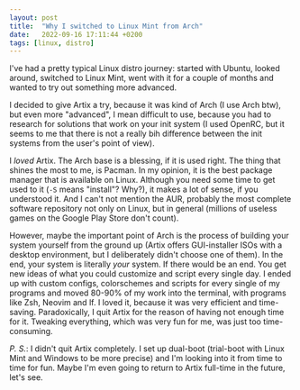 ```yaml
---
layout: post
title:  "Why I switched to Linux Mint from Arch"
date:   2022-09-16 17:11:44 +0200
tags: [linux, distro]
---
```


I've had a pretty typical Linux distro journey: started with Ubuntu,
looked around, switched to Linux Mint, went with it for a couple of months
and wanted to try out something more advanced.

I decided to give Artix a try, because it was kind of Arch (I use Arch btw),
but even more "advanced", I mean difficult to use, because you had to research
for solutions that work on your init system (I used OpenRC, but it seems to me
that there is not a really bih difference between the init systems from the
user's point of view).

I *loved* Artix. The Arch base is a blessing, if it is used right.
The thing that shines the most to me, is Pacman. In my opinion, it is the best
package manager that is available on Linux. Although you need some time to get
used to it (`-S` means "install"? Why?), it makes a lot of sense, if you
understood it. And I can't not mention the AUR, probably the most complete
software repository not only on Linux, but in general (millions of useless
games on the Google Play Store don't count).

However, maybe the important point of Arch is the process of building your
system yourself from the ground up (Artix offers GUI-installer ISOs with
a desktop environment, but I deliberately didn't choose one of them).
In the end, your system is literally *your* system. If there would be an end.
You get new ideas of what you could customize and script every single day.
I ended up with custom configs, colorschemes and scripts for every single of
my programs and moved 80-90% of my work into the terminal, with programs
like Zsh, Neovim and lf. I loved it, because it was very efficient and
time-saving. Paradoxically, I quit Artix for the reason of having not enough
time for it. Tweaking everything, which was very fun for me, was just too
time-consuming.

*P. S.*: I didn't quit Artix completely. I set up dual-boot (trial-boot with
Linux Mint and Windows to be more precise) and I'm looking into it from time
to time for fun. Maybe I'm even going to return to Artix full-time in the
future, let's see.

